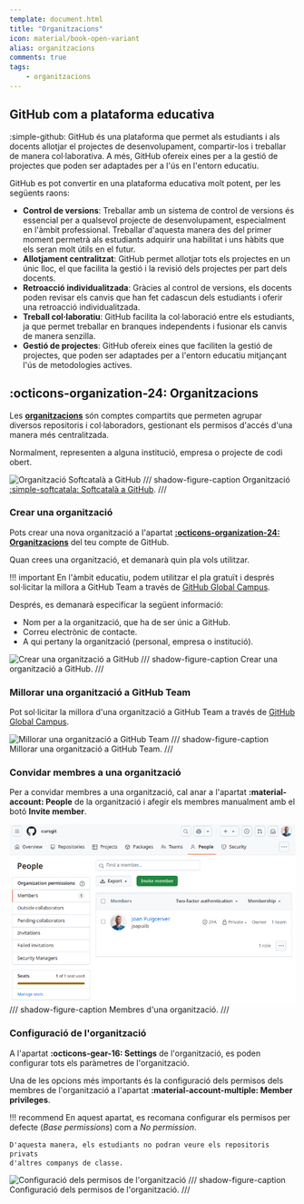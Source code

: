 ```yaml
---
template: document.html
title: "Organitzacions"
icon: material/book-open-variant
alias: organitzacions
comments: true
tags:
    - organitzacions
---
```



## GitHub com a plataforma educativa

:simple-github: GitHub és una plataforma que permet als estudiants i als docents allotjar el projectes de desenvolupament,
compartir-los i treballar de manera col·laborativa. A més, GitHub ofereix eines per a la gestió de projectes que poden
ser adaptades per a l'ús en l'entorn educatiu.

GitHub es pot convertir en una plataforma educativa molt potent, per les següents raons:

- **Control de versions**: Treballar amb un sistema de control de versions és essencial per a qualsevol projecte de
    desenvolupament, especialment en l'àmbit professional. Treballar d'aquesta manera des del primer moment permetrà
    als estudiants adquirir una habilitat i uns hàbits que els seran molt útils en el futur.
- **Allotjament centralitzat**: GitHub permet allotjar tots els projectes en un únic lloc, el que facilita la
    gestió i la revisió dels projectes per part dels docents.
- **Retroacció individualitzada**: Gràcies al control de versions, els docents poden revisar els canvis que han fet
    cadascun dels estudiants i oferir una retroacció individualitzada.
- **Treball col·laboratiu**: GitHub facilita la col·laboració entre els estudiants, ja que permet treballar en
    branques independents i fusionar els canvis de manera senzilla.
- **Gestió de projectes**: GitHub ofereix eines que faciliten la gestió de projectes, que poden ser
    adaptades per a l'entorn educatiu mitjançant l'ús de metodologies actives.


## :octicons-organization-24: Organitzacions
Les [__organitzacions__](https://docs.github.com/en/organizations/collaborating-with-groups-in-organizations/about-organizations)
són comptes compartits que permeten agrupar diversos repositoris i col·laboradors, gestionant els permisos d'accés
d'una manera més centralitzada.

Normalment, representen a alguna institució, empresa o projecte de codi obert.

![Organització Softcatalà a GitHub](img/softcatala.png)
/// shadow-figure-caption
Organització [:simple-softcatala: Softcatalà a GitHub](https://github.com/Softcatala).
///



### Crear una organització
Pots crear una nova organització a l'apartat [__:octicons-organization-24: Organitzacions__](https://github.com/settings/organizations)
del teu compte de GitHub.

Quan crees una organització, et demanarà quin pla vols utilitzar.

!!! important
    En l'àmbit educatiu, podem utilitzar el pla gratuït i després sol·licitar la millora a GitHub Team a través de
    [GitHub Global Campus](https://education.github.com/globalcampus/teacher).

Després, es demanarà especificar la següent informació:

- Nom per a la organització, que ha de ser únic a GitHub.
- Correu electrònic de contacte.
- A qui pertany la organització (personal, empresa o institució).


![Crear una organització a GitHub](img/create_org.png)
/// shadow-figure-caption
Crear una organització a GitHub.
///


### Millorar una organització a GitHub Team
Pot sol·licitar la millora d'una organització a GitHub Team a través de
[GitHub Global Campus](https://education.github.com/globalcampus/teacher).

![Millorar una organització a GitHub Team](img/upgrade_org.png)
/// shadow-figure-caption
Millorar una organització a GitHub Team.
///


### Convidar membres a una organització
Per a convidar membres a una organització, cal anar a l'apartat __:material-account: People__
de la organització i afegir els membres manualment amb el botó __Invite member__.

![Membres d'una organització](img/invite_members.png)
/// shadow-figure-caption
Membres d'una organització.
///


### Configuració de l'organització
A l'apartat __:octicons-gear-16: Settings__ de l'organització,
es poden configurar tots els paràmetres de l'organització.

Una de les opcions més importants és la configuració
dels permisos dels membres de l'organització a l'apartat __:material-account-multiple: Member privileges__.

!!! recommend
    En aquest apartat, es recomana configurar els permisos per defecte (_Base permissions_)
    com a _No permission_.

    D'aquesta manera, els estudiants no podran veure els repositoris privats
    d'altres companys de classe.

![Configuració dels permisos de l'organització](img/base_permissions.png)
/// shadow-figure-caption
Configuració dels permisos de l'organització.
///
